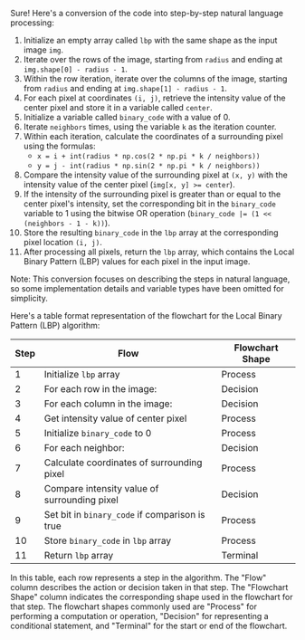 Sure! Here's a conversion of the code into step-by-step natural language processing:

1. Initialize an empty array called `lbp` with the same shape as the input image `img`.
2. Iterate over the rows of the image, starting from `radius` and ending at `img.shape[0] - radius - 1`.
3. Within the row iteration, iterate over the columns of the image, starting from `radius` and ending at `img.shape[1] - radius - 1`.
4. For each pixel at coordinates `(i, j)`, retrieve the intensity value of the center pixel and store it in a variable called `center`.
5. Initialize a variable called `binary_code` with a value of 0.
6. Iterate `neighbors` times, using the variable `k` as the iteration counter.
7. Within each iteration, calculate the coordinates of a surrounding pixel using the formulas:
   - `x = i + int(radius * np.cos(2 * np.pi * k / neighbors))`
   - `y = j - int(radius * np.sin(2 * np.pi * k / neighbors))`
8. Compare the intensity value of the surrounding pixel at `(x, y)` with the intensity value of the center pixel (`img[x, y] >= center`).
9. If the intensity of the surrounding pixel is greater than or equal to the center pixel's intensity, set the corresponding bit in the `binary_code` variable to 1 using the bitwise OR operation (`binary_code |= (1 << (neighbors - 1 - k))`).
10. Store the resulting `binary_code` in the `lbp` array at the corresponding pixel location `(i, j)`.
11. After processing all pixels, return the `lbp` array, which contains the Local Binary Pattern (LBP) values for each pixel in the input image.

Note: This conversion focuses on describing the steps in natural language, so some implementation details and variable types have been omitted for simplicity.

Here's a table format representation of the flowchart for the Local Binary Pattern (LBP) algorithm:

| Step | Flow                                            | Flowchart Shape |
|------|-------------------------------------------------|-----------------|
| 1    | Initialize `lbp` array                          | Process         |
| 2    | For each row in the image:                      | Decision        |
| 3    | For each column in the image:                   | Decision        |
| 4    | Get intensity value of center pixel             | Process         |
| 5    | Initialize `binary_code` to 0                   | Process         |
| 6    | For each neighbor:                              | Decision        |
| 7    | Calculate coordinates of surrounding pixel      | Process         |
| 8    | Compare intensity value of surrounding pixel    | Decision        |
| 9    | Set bit in `binary_code` if comparison is true  | Process         |
| 10   | Store `binary_code` in `lbp` array              | Process         |
| 11   | Return `lbp` array                              | Terminal        |

In this table, each row represents a step in the algorithm. The "Flow" column describes the action or decision taken in that step. The "Flowchart Shape" column indicates the corresponding shape used in the flowchart for that step. The flowchart shapes commonly used are "Process" for performing a computation or operation, "Decision" for representing a conditional statement, and "Terminal" for the start or end of the flowchart.
